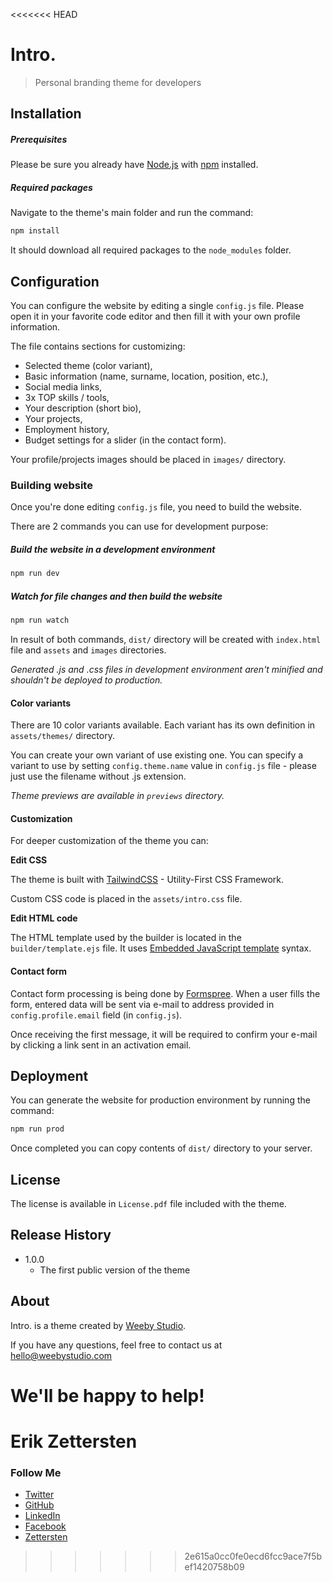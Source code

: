<<<<<<< HEAD
# Intro.
> Personal branding theme for developers



## Installation

##### Prerequisites

Please be sure you already have [Node.js](https://nodejs.org/) with [npm](https://www.npmjs.com/get-npm) installed.

##### Required packages

Navigate to the theme's main folder and run the command:

```sh
npm install
```

It should download all required packages to the `node_modules` folder.



## Configuration

You can configure the website by editing a single `config.js` file. Please open it in your favorite code editor and then fill it with your own profile information.

The file contains sections for customizing:
* Selected theme (color variant),
* Basic information (name, surname, location, position, etc.),
* Social media links,
* 3x TOP skills / tools,
* Your description (short bio),
* Your projects,
* Employment history,
* Budget settings for a slider (in the contact form).



Your profile/projects images should be placed in `images/` directory.



### Building website

Once you're done editing `config.js` file, you need to build the website.

There are 2 commands you can use for development purpose:

##### Build the website in a development environment

```sh
npm run dev
```

##### Watch for file changes and then build the website

```sh
npm run watch
```

In result of both commands, `dist/` directory will be created with `index.html` file and `assets` and `images` directories.

_Generated .js and .css files in development environment aren't minified and shouldn't be deployed to production._



#### Color variants

There are 10 color variants available. Each variant has its own definition in `assets/themes/` directory.

You can create your own variant of use existing one. You can specify a variant to use by setting `config.theme.name` value in `config.js` file - please just use the filename without .js extension.

_Theme previews are available in `previews` directory._



#### Customization

For deeper customization of the theme you can:

**Edit CSS**

The theme is built with [TailwindCSS](https://tailwindcss.com) - Utility-First CSS Framework.

Custom CSS code is placed in the `assets/intro.css` file. 

**Edit HTML code**

The HTML template used by the builder is located in the `builder/template.ejs` file. It uses [Embedded JavaScript template](http://ejs.co) syntax.



#### Contact form

Contact form processing is being done by [Formspree](https://formspree.io). When a user fills the form, entered data will be sent via e-mail to address provided in `config.profile.email` field (in `config.js`).

Once receiving the first message, it will be required to confirm your e-mail by clicking a link sent in an activation email.



## Deployment

You can generate the website for production environment by running the command:

```sh
npm run prod
```

Once completed you can copy contents of `dist/` directory to your server.



## License

The license is available in ``License.pdf`` file included with the theme.



## Release History

* 1.0.0
    * The first public version of the theme




## About

Intro. is a theme created by [Weeby Studio](https://weeby.studio).

If you have any questions, feel free to contact us at [hello@weebystudio.com](mailto:hello@weebystudio.com)

**We'll be happy to help!**
=======
# Erik Zettersten
### Follow Me
- [Twitter](https://twitter.com/zettersten)
- [GitHub](https://github.com/zettersten)
- [LinkedIn](https://www.linkedin.com/in/zettersten)
- [Facebook](https://www.facebook.com/zettersten)
- [Zettersten](https://zettersten.com)
>>>>>>> 2e615a0cc0fe0ecd6fcc9ace7f5bef1420758b09
